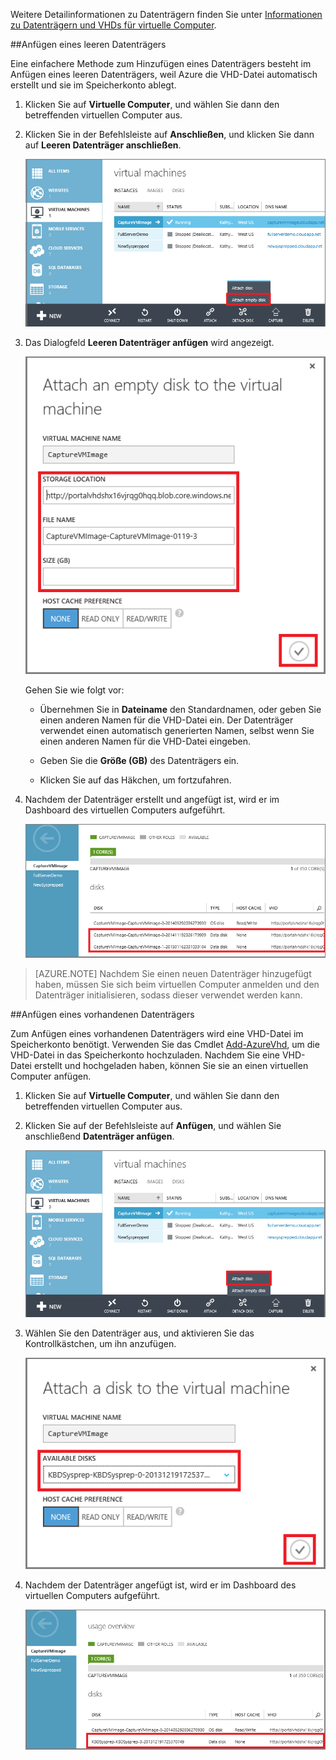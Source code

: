 
Weitere Detailinformationen zu Datenträgern finden Sie unter [Informationen zu Datenträgern und VHDs für virtuelle Computer](virtual-machines-linux-about-disks-vhds.md).

##<a id="attachempty"></a>Anfügen eines leeren Datenträgers

Eine einfachere Methode zum Hinzufügen eines Datenträgers besteht im Anfügen eines leeren Datenträgers, weil Azure die VHD-Datei automatisch erstellt und sie im Speicherkonto ablegt.

1. Klicken Sie auf **Virtuelle Computer**, und wählen Sie dann den betreffenden virtuellen Computer aus.

2. Klicken Sie in der Befehlsleiste auf **Anschließen**, und klicken Sie dann auf **Leeren Datenträger anschließen**.


	![Anfügen eines leeren Datenträgers](./media/howto-attach-disk-windows-linux/AttachEmptyDisk.png)

3.	Das Dialogfeld **Leeren Datenträger anfügen** wird angezeigt.


	![Neuen leeren Datenträger anfügen](./media/howto-attach-disk-windows-linux/AttachEmptyDetail.png)


	Gehen Sie wie folgt vor:

	- Übernehmen Sie in **Dateiname** den Standardnamen, oder geben Sie einen anderen Namen für die VHD-Datei ein. Der Datenträger verwendet einen automatisch generierten Namen, selbst wenn Sie einen anderen Namen für die VHD-Datei eingeben.

	- Geben Sie die **Größe (GB)** des Datenträgers ein.

	- Klicken Sie auf das Häkchen, um fortzufahren.

4.	Nachdem der Datenträger erstellt und angefügt ist, wird er im Dashboard des virtuellen Computers aufgeführt.

	![Leerer Datenträger erfolgreich angefügt](./media/howto-attach-disk-windows-linux/AttachEmptySuccess.png)

> [AZURE.NOTE] Nachdem Sie einen neuen Datenträger hinzugefügt haben, müssen Sie sich beim virtuellen Computer anmelden und den Datenträger initialisieren, sodass dieser verwendet werden kann.


##<a id="attachexisting"></a>Anfügen eines vorhandenen Datenträgers

Zum Anfügen eines vorhandenen Datenträgers wird eine VHD-Datei im Speicherkonto benötigt. Verwenden Sie das Cmdlet [Add-AzureVhd](https://msdn.microsoft.com/library/azure/dn495173.aspx), um die VHD-Datei in das Speicherkonto hochzuladen. Nachdem Sie eine VHD-Datei erstellt und hochgeladen haben, können Sie sie an einen virtuellen Computer anfügen.

1. Klicken Sie auf **Virtuelle Computer**, und wählen Sie dann den betreffenden virtuellen Computer aus.

2. Klicken Sie auf der Befehlsleiste auf **Anfügen**, und wählen Sie anschließend **Datenträger anfügen**.


	![Datenträger anfügen](./media/howto-attach-disk-windows-linux/AttachExistingDisk.png)


3. Wählen Sie den Datenträger aus, und aktivieren Sie das Kontrollkästchen, um ihn anzufügen.

	![Details zum Datenträger eingeben](./media/howto-attach-disk-windows-linux/AttachExistingDetail.png)

4.	Nachdem der Datenträger angefügt ist, wird er im Dashboard des virtuellen Computers aufgeführt.


	![Datenträger erfolgreich angefügt](./media/howto-attach-disk-windows-linux/AttachExistingSuccess.png)

<!---HONumber=AcomDC_0323_2016-->
